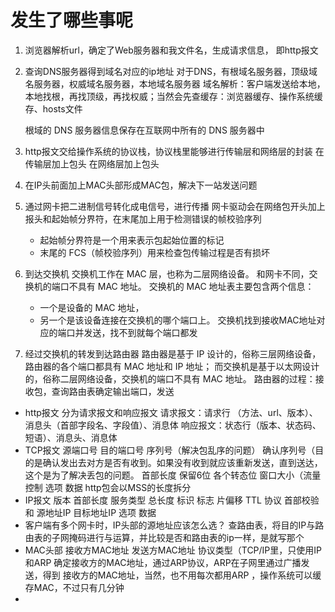 # 发生了哪些事呢
1. 浏览器解析url，确定了Web服务器和我文件名，生成请求信息， 即http报文 
2. 查询DNS服务器得到域名对应的ip地址
    对于DNS，有根域名服务器，顶级域名服务器，权威域名服务器，本地域名服务器
    域名解析：客户端发送给本地，本地找根，再找顶级，再找权威；当然会先查缓存：浏览器缓存、操作系统缓存、hosts文件

   根域的 DNS 服务器信息保存在互联网中所有的 DNS 服务器中
3. http报文交给操作系统的协议栈，协议栈里能够进行传输层和网络层的封装
    在传输层加上包头
    在网络层加上包头
4. 在IP头前面加上MAC头部形成MAC包，解决下一站发送问题
5. 通过网卡把二进制信号转化成电信号，进行传播
    网卡驱动会在网络包开头加上报头和起始帧分界符，在末尾加上用于检测错误的帧校验序列
   * 起始帧分界符是一个用来表示包起始位置的标记
   * 末尾的 FCS（帧校验序列）用来检查包传输过程是否有损坏
6. 到达交换机
   交换机工作在 MAC 层，也称为二层网络设备。
   和网卡不同，交换机的端口不具有 MAC 地址。
   交换机的 MAC 地址表主要包含两个信息：
    * 一个是设备的 MAC 地址，
    * 另一个是该设备连接在交换机的哪个端口上。
   交换机找到接收MAC地址对应的端口并发送，找不到就每个端口都发
7. 经过交换机的转发到达路由器
   路由器是基于 IP 设计的，俗称三层网络设备，路由器的各个端口都具有 MAC 地址和 IP 地址；
   而交换机是基于以太网设计的，俗称二层网络设备，交换机的端口不具有 MAC 地址。
    路由器的过程：接收包，查询路由表确定输出端口，发送
   
* http报文
分为请求报文和响应报文
请求报文：请求行 （方法、url、版本）、消息头（首部字段名、字段值）、消息体
响应报文：状态行（版本、状态码、短语）、消息头、消息体
* TCP报文
                    源端口号        目的端口号
                            序列号（解决包乱序的问题）
                          确认序列号（目的是确认发出去对方是否有收到。如果没有收到就应该重新发送，直到送达，这个是为了解决丢包的问题。
                首部长度  保留6位 各个转态位 窗口大小（流量控制
                            选项
                            数据
http包会以MSS的长度拆分
* IP报文
        版本  首部长度  服务类型
             总长度
            标识
        标志  片偏移
        TTL 协议
        首部校验和
        源地址IP
        目标地址IP
        选项
        数据
* 客户端有多个网卡时，IP头部的源地址应该怎么选？
查路由表，将目的IP与路由表的子网掩码进行与运算，并比较是否和路由表的ip一样，是就写那个
* MAC头部
        接收方MAC地址
        发送方MAC地址
        协议类型（TCP/IP里，只使用IP和ARP
确定接收方的MAC地址，通过ARP协议，ARP在子网里通过广播发送，得到 接收方的MAC地址，当然，也不用每次都用ARP
，操作系统可以缓存MAC，不过只有几分钟
* 
        
